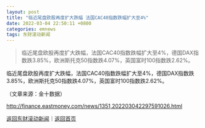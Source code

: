 ```yaml
---
layout: post
title: "临近尾盘欧股再度扩大跌幅 法国CAC40指数跌幅扩大至4%"
date: 2022-03-04 22:50:11 +0800
categories: emnews
tags: 东财滚动新闻
---
```

> 临近尾盘欧股再度扩大跌幅，法国CAC40指数跌幅扩大至4%，德国DAX指数跌3.85%，欧洲斯托克50指数跌4.07%，英国富时100指数跌2.62%。

<p>临近尾盘欧股再度扩大跌幅，法国CAC40指数跌幅扩大至4%，德国DAX指数跌3.85%，欧洲斯托克50指数跌4.07%，英国富时100指数跌2.62%。 </p><p class="em_media">（文章来源：金十数据）</p>

<http://finance.eastmoney.com/news/1351,202203042297591026.html>

[返回东财滚动新闻](//finews.withounder.com/emnews/)｜[返回首页](//finews.withounder.com/)